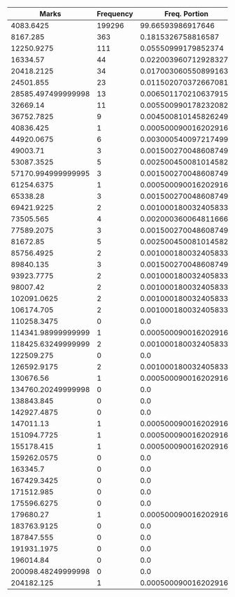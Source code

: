 | Marks | Frequency | Freq. Portion |
|-------|-----------|---------------|
| 4083.6425 | 199296 | 99.66593986917646 |
| 8167.285 | 363 | 0.1815326758816587 |
| 12250.9275 | 111 | 0.05550999179852374 |
| 16334.57 | 44 | 0.022003960712928327 |
| 20418.2125 | 34 | 0.017003060550899163 |
| 24501.855 | 23 | 0.011502070372667081 |
| 28585.497499999998 | 13 | 0.006501170210637915 |
| 32669.14 | 11 | 0.005500990178232082 |
| 36752.7825 | 9 | 0.004500810145826249 |
| 40836.425 | 1 | 0.0005000900162029165 |
| 44920.0675 | 6 | 0.003000540097217499 |
| 49003.71 | 3 | 0.0015002700486087496 |
| 53087.3525 | 5 | 0.0025004500810145826 |
| 57170.994999999995 | 3 | 0.0015002700486087496 |
| 61254.6375 | 1 | 0.0005000900162029165 |
| 65338.28 | 3 | 0.0015002700486087496 |
| 69421.9225 | 2 | 0.001000180032405833 |
| 73505.565 | 4 | 0.002000360064811666 |
| 77589.2075 | 3 | 0.0015002700486087496 |
| 81672.85 | 5 | 0.0025004500810145826 |
| 85756.4925 | 2 | 0.001000180032405833 |
| 89840.135 | 3 | 0.0015002700486087496 |
| 93923.7775 | 2 | 0.001000180032405833 |
| 98007.42 | 2 | 0.001000180032405833 |
| 102091.0625 | 2 | 0.001000180032405833 |
| 106174.705 | 2 | 0.001000180032405833 |
| 110258.3475 | 0 | 0.0 |
| 114341.98999999999 | 1 | 0.0005000900162029165 |
| 118425.63249999999 | 2 | 0.001000180032405833 |
| 122509.275 | 0 | 0.0 |
| 126592.9175 | 2 | 0.001000180032405833 |
| 130676.56 | 1 | 0.0005000900162029165 |
| 134760.20249999998 | 0 | 0.0 |
| 138843.845 | 0 | 0.0 |
| 142927.4875 | 0 | 0.0 |
| 147011.13 | 1 | 0.0005000900162029165 |
| 151094.7725 | 1 | 0.0005000900162029165 |
| 155178.415 | 1 | 0.0005000900162029165 |
| 159262.0575 | 0 | 0.0 |
| 163345.7 | 0 | 0.0 |
| 167429.3425 | 0 | 0.0 |
| 171512.985 | 0 | 0.0 |
| 175596.6275 | 0 | 0.0 |
| 179680.27 | 1 | 0.0005000900162029165 |
| 183763.9125 | 0 | 0.0 |
| 187847.555 | 0 | 0.0 |
| 191931.1975 | 0 | 0.0 |
| 196014.84 | 0 | 0.0 |
| 200098.48249999998 | 0 | 0.0 |
| 204182.125 | 1 | 0.0005000900162029165 |
